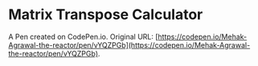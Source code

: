 # Matrix Transpose Calculator

A Pen created on CodePen.io. Original URL: [https://codepen.io/Mehak-Agrawal-the-reactor/pen/vYQZPGb](https://codepen.io/Mehak-Agrawal-the-reactor/pen/vYQZPGb).


